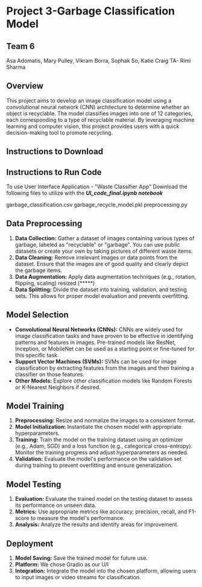 # Project 3-Garbage Classification Model

## Team 6
Asa Adomatis, Mary Pulley, Vikram Borra, Sophak So, Katie Craig
TA- Rimi Sharma

## Overview

This project aims to develop an image classification model using a convolutional neural network (CNN) architecture to determine whether an object is recyclable. The model classifies images into one of 12 categories, each corresponding to a type of recyclable material. By leveraging machine learning and computer vision, this project provides users with a quick decision-making tool to promote recycling.

## Instructions to Download

## Instructions to Run Code

To use User Interface Application - "Waste Classifier App"
Download the following files to utilize with the ***UI_code_final.ipynb notebook***

garbage_classification.csv
garbage_recycle_model.pkl
preprocessing.py



## Data Preprocessing

1. **Data Collection:** Gather a dataset of images containing various types of garbage, labeled as "recyclable" or "garbage". You can use public datasets or create your own by taking pictures of different waste items.
2. **Data Cleaning:** Remove irrelevant images or data points from the dataset. Ensure that the images are of good quality and clearly depict the garbage items. 
3. **Data Augmentation:** Apply data augmentation techniques (e.g., rotation, flipping, scaling) resized (*****)
4. **Data Splitting:** Divide the dataset into training, validation, and testing sets. This allows for proper model evaluation and prevents overfitting.

## Model Selection

- **Convolutional Neural Networks (CNNs):** CNNs are widely used for image classification tasks and have proven to be effective in identifying patterns and features in images. Pre-trained models like ResNet, Inception, or MobileNet can be used as a starting point or fine-tuned for this specific task.
- **Support Vector Machines (SVMs):** SVMs can be used for image classification by extracting features from the images and then training a classifier on those features.
- **Other Models:** Explore other classification models like Random Forests or K-Nearest Neighbors if desired.

## Model Training

1. **Preprocessing:** Resize and normalize the images to a consistent format.
2. **Model Initialization:** Instantiate the chosen model with appropriate hyperparameters.
3. **Training:** Train the model on the training dataset using an optimizer (e.g., Adam, SGD) and a loss function (e.g., categorical cross-entropy). Monitor the training progress and adjust hyperparameters as needed.
4. **Validation:** Evaluate the model's performance on the validation set during training to prevent overfitting and ensure generalization.

## Model Testing

1. **Evaluation:** Evaluate the trained model on the testing dataset to assess its performance on unseen data.
2. **Metrics:** Use appropriate metrics like accuracy, precision, recall, and F1-score to measure the model's performance.
3. **Analysis:** Analyze the results and identify areas for improvement.

## Deployment

1. **Model Saving:** Save the trained model for future use.
2. **Platform:** We chose Gradio as our U/I 
3. **Integration:** Integrate the model into the chosen platform, allowing users to input images or video streams for classification.



